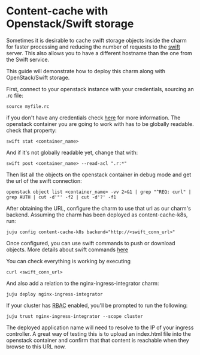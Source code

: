 # Content-cache with Openstack/Swift storage

Sometimes it is desirable to cache swift storage objects inside the charm for faster processing and reducing the number of requests to the [swift](https://docs.openstack.org/swift/latest/) server. This also allows you to have a different hostname than the one from the Swift service.

This guide will demonstrate how to deploy this charm along with OpenStack/Swift storage.

First, connect to your openstack instance with your credentials, sourcing an .rc file:
```
source myfile.rc
```
if you don't have any credentials check [here](https://docs.openstack.org/zh_CN/user-guide/common/cli-set-environment-variables-using-openstack-rc.html) for more information.
The openstack container you are going to work with has to be globally readable. check that property:
```
swift stat <container_name>
```
And if it's not globally readable yet, change that with:
```
swift post <container_name> --read-acl ".r:*"
```
Then list all the objects on the openstack container in debug mode and get the url of the swift connection:
```
openstack object list <container_name> -vv 2>&1 | grep "^REQ: curl" | grep AUTH | cut -d'"' -f2 | cut -d'?' -f1
```
After obtaining the URL, configure the charm to use that url as our charm's backend. Assuming the charm has been deployed as content-cache-k8s, run:
```
juju config content-cache-k8s backend="http://<swift_conn_url>"
```
Once configured, you can use swift commands to push or download objects. More details about swift commands [here](https://docs.openstack.org/ocata/cli-reference/swift.html)

You can check everything is working by executing
```
curl <swift_conn_url>
```
And also add a relation to the nginx-ingress-integrator charm:
```
juju deploy nginx-ingress-integrator
```
If your cluster has [RBAC](https://kubernetes.io/docs/reference/access-authn-authz/rbac/) enabled, you'll be prompted to run the following:
```
juju trust nginx-ingress-integrator --scope cluster
```
The deployed application name will need to resolve to the IP of your ingress controller. A great way of testing this is to upload an index.html file into the openstack container and confirm that that content is reachable when they browse to this URL now.